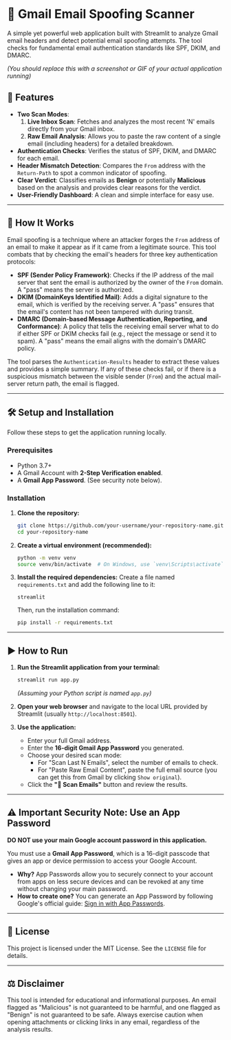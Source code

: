 
# 📧 Gmail Email Spoofing Scanner

A simple yet powerful web application built with Streamlit to analyze Gmail email headers and detect potential email spoofing attempts. The tool checks for fundamental email authentication standards like SPF, DKIM, and DMARC.

*(You should replace this with a screenshot or GIF of your actual application running)*

## 🚀 Features

  - **Two Scan Modes**:
    1.  **Live Inbox Scan**: Fetches and analyzes the most recent 'N' emails directly from your Gmail inbox.
    2.  **Raw Email Analysis**: Allows you to paste the raw content of a single email (including headers) for a detailed breakdown.
  - **Authentication Checks**: Verifies the status of SPF, DKIM, and DMARC for each email.
  - **Header Mismatch Detection**: Compares the `From` address with the `Return-Path` to spot a common indicator of spoofing.
  - **Clear Verdict**: Classifies emails as **Benign** or potentially **Malicious** based on the analysis and provides clear reasons for the verdict.
  - **User-Friendly Dashboard**: A clean and simple interface for easy use.

-----

## 🤔 How It Works

Email spoofing is a technique where an attacker forges the `From` address of an email to make it appear as if it came from a legitimate source. This tool combats that by checking the email's headers for three key authentication protocols:

  - **SPF (Sender Policy Framework)**: Checks if the IP address of the mail server that sent the email is authorized by the owner of the `From` domain. A "pass" means the server is authorized.
  - **DKIM (DomainKeys Identified Mail)**: Adds a digital signature to the email, which is verified by the receiving server. A "pass" ensures that the email's content has not been tampered with during transit.
  - **DMARC (Domain-based Message Authentication, Reporting, and Conformance)**: A policy that tells the receiving email server what to do if either SPF or DKIM checks fail (e.g., reject the message or send it to spam). A "pass" means the email aligns with the domain's DMARC policy.

The tool parses the `Authentication-Results` header to extract these values and provides a simple summary. If any of these checks fail, or if there is a suspicious mismatch between the visible sender (`From`) and the actual mail-server return path, the email is flagged.

-----

## 🛠️ Setup and Installation

Follow these steps to get the application running locally.

### Prerequisites

  - Python 3.7+
  - A Gmail Account with **2-Step Verification enabled**.
  - A **Gmail App Password**. (See security note below).

### Installation

1.  **Clone the repository:**

    ```bash
    git clone https://github.com/your-username/your-repository-name.git
    cd your-repository-name
    ```

2.  **Create a virtual environment (recommended):**

    ```bash
    python -m venv venv
    source venv/bin/activate  # On Windows, use `venv\Scripts\activate`
    ```

3.  **Install the required dependencies:**
    Create a file named `requirements.txt` and add the following line to it:

    ```
    streamlit
    ```

    Then, run the installation command:

    ```bash
    pip install -r requirements.txt
    ```

-----

## ▶️ How to Run

1.  **Run the Streamlit application from your terminal:**

    ```bash
    streamlit run app.py
    ```

    *(Assuming your Python script is named `app.py`)*

2.  **Open your web browser** and navigate to the local URL provided by Streamlit (usually `http://localhost:8501`).

3.  **Use the application:**

      - Enter your full Gmail address.
      - Enter the **16-digit Gmail App Password** you generated.
      - Choose your desired scan mode:
          - For "Scan Last N Emails", select the number of emails to check.
          - For "Paste Raw Email Content", paste the full email source (you can get this from Gmail by clicking `Show original`).
      - Click the **"🚀 Scan Emails"** button and review the results.

-----

## ⚠️ Important Security Note: Use an App Password

**DO NOT use your main Google account password in this application.**

You must use a **Gmail App Password**, which is a 16-digit passcode that gives an app or device permission to access your Google Account.

  - **Why?** App Passwords allow you to securely connect to your account from apps on less secure devices and can be revoked at any time without changing your main password.
  - **How to create one?** You can generate an App Password by following Google's official guide: [Sign in with App Passwords](https://support.google.com/accounts/answer/185833).

-----

## 📜 License

This project is licensed under the MIT License. See the `LICENSE` file for details.

-----

## ⚖️ Disclaimer

This tool is intended for educational and informational purposes. An email flagged as "Malicious" is not guaranteed to be harmful, and one flagged as "Benign" is not guaranteed to be safe. Always exercise caution when opening attachments or clicking links in any email, regardless of the analysis results.
